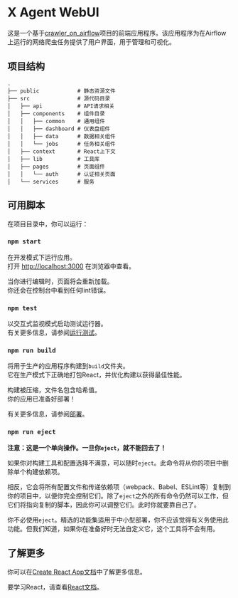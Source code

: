 # X Agent WebUI

这是一个基于[crawler_on_airflow](https://github.com/claude89757/crawler_on_airflow)项目的前端应用程序。该应用程序为在Airflow上运行的网络爬虫任务提供了用户界面，用于管理和可视化。

## 项目结构

```
.
├── public            # 静态资源文件
├── src               # 源代码目录
│   ├── api           # API请求相关
│   ├── components    # 组件目录
│   │   ├── common    # 通用组件
│   │   ├── dashboard # 仪表盘组件
│   │   ├── data      # 数据相关组件
│   │   └── jobs      # 任务相关组件
│   ├── context       # React上下文
│   ├── lib           # 工具库
│   ├── pages         # 页面组件
│   │   └── auth      # 认证相关页面
│   └── services      # 服务
```

## 可用脚本

在项目目录中，你可以运行：

### `npm start`

在开发模式下运行应用。\
打开 [http://localhost:3000](http://localhost:3000) 在浏览器中查看。

当你进行编辑时，页面将会重新加载。\
你还会在控制台中看到任何lint错误。

### `npm test`

以交互式监视模式启动测试运行器。\
有关更多信息，请参阅[运行测试](https://facebook.github.io/create-react-app/docs/running-tests)。

### `npm run build`

将用于生产的应用程序构建到`build`文件夹。\
它在生产模式下正确地打包React，并优化构建以获得最佳性能。

构建被压缩，文件名包含哈希值。\
你的应用已准备好部署！

有关更多信息，请参阅[部署](https://facebook.github.io/create-react-app/docs/deployment)。

### `npm run eject`

**注意：这是一个单向操作。一旦你`eject`，就不能回去了！**

如果你对构建工具和配置选择不满意，可以随时`eject`。此命令将从你的项目中删除单个构建依赖项。

相反，它会将所有配置文件和传递依赖项（webpack、Babel、ESLint等）复制到你的项目中，以便你完全控制它们。除了`eject`之外的所有命令仍然可以工作，但它们将指向复制的脚本，因此你可以调整它们。此时你就要靠自己了。

你不必使用`eject`。精选的功能集适用于中小型部署，你不应该觉得有义务使用此功能。但我们知道，如果你在准备好时无法自定义它，这个工具将不会有用。

## 了解更多

你可以在[Create React App文档](https://facebook.github.io/create-react-app/docs/getting-started)中了解更多信息。

要学习React，请查看[React文档](https://reactjs.org/)。
